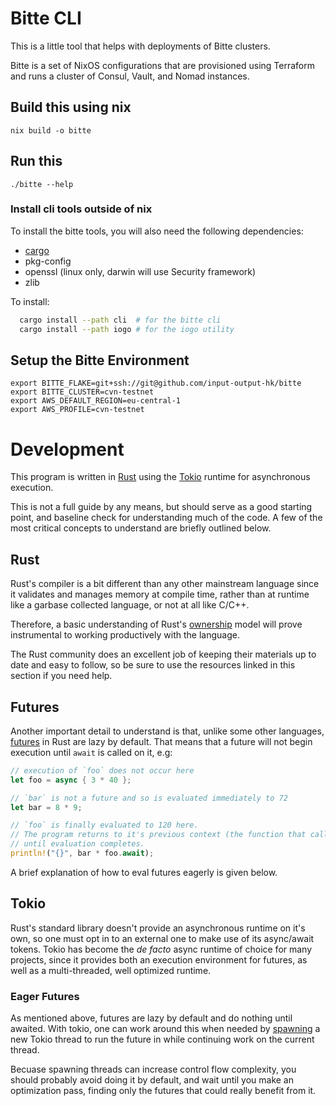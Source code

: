 # Bitte CLI

This is a little tool that helps with deployments of Bitte clusters.

Bitte is a set of NixOS configurations that are provisioned using Terraform and
runs a cluster of Consul, Vault, and Nomad instances.

## Build this using nix

    nix build -o bitte

## Run this

    ./bitte --help

### Install cli tools outside of nix

To install the bitte tools, you will also need the following dependencies:

- [cargo](https://doc.rust-lang.org/cargo/getting-started/installation.html)
- pkg-config
- openssl (linux only, darwin will use Security framework)
- zlib

To install:

```bash
  cargo install --path cli  # for the bitte cli
  cargo install --path iogo # for the iogo utility
```

## Setup the Bitte Environment

    export BITTE_FLAKE=git+ssh://git@github.com/input-output-hk/bitte
    export BITTE_CLUSTER=cvn-testnet
    export AWS_DEFAULT_REGION=eu-central-1
    export AWS_PROFILE=cvn-testnet

# Development

This program is written in [Rust](https://doc.rust-lang.org/stable/book) using
the [Tokio](https://tokio.rs/tokio/tutorial) runtime for asynchronous execution.

This is not a full guide by any means, but should serve as a good starting
point, and baseline check for understanding much of the code. A few of the
most critical concepts to understand are briefly outlined below.

## Rust

Rust's compiler is a bit different than any other mainstream language since it
validates and manages memory at compile time, rather than at runtime like a
garbase collected language, or not at all like C/C++.

Therefore, a basic understanding of Rust's
[ownership](https://doc.rust-lang.org/stable/book/ch04-00-understanding-ownership.html)
model will prove instrumental to working productively with the language.

The Rust community does an excellent job of keeping their materials up to date
and easy to follow, so be sure to use the resources linked in this section if
you need help.

## Futures

Another important detail to understand is that, unlike some other languages,
[futures](https://rust-lang.github.io/async-book/01_getting_started/01_chapter.html)
in Rust are lazy by default. That means that a future will not begin execution
until `await` is called on it, e.g:

```rust
// execution of `foo` does not occur here
let foo = async { 3 * 40 };

// `bar` is not a future and so is evaluated immediately to 72
let bar = 8 * 9;

// `foo` is finally evaluated to 120 here.
// The program returns to it's previous context (the function that called it)
// until evaluation completes.
println!("{}", bar * foo.await);
```

A brief explanation of how to eval futures eagerly is given below.

## Tokio

Rust's standard library doesn't provide an asynchronous runtime on it's own, so
one must opt in to an external one to make use of its async/await tokens. Tokio
has become the _de facto_ async runtime of choice for many projects, since it
provides both an execution environment for futures, as well as a multi-threaded,
well optimized runtime.

### Eager Futures

As mentioned above, futures are lazy by default and do nothing until awaited.
With tokio, one can work around this when needed by [spawning](https://tokio.rs/tokio/tutorial/spawning)
a new Tokio thread to run the future in while continuing work on the current
thread.

Becuase spawning threads can increase control flow complexity, you should probably
avoid doing it by default, and wait until you make an optimization pass, finding
only the futures that could really benefit from it.

